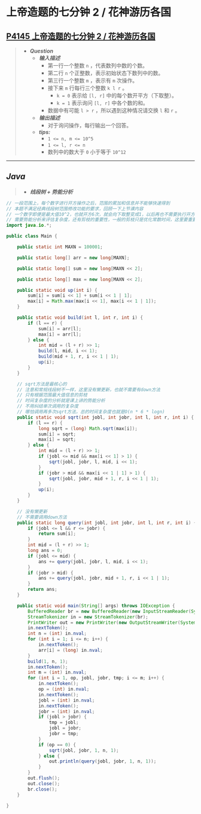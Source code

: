 # 上帝造题的七分钟 2 / 花神游历各国

## [P4145 上帝造题的七分钟 2 / 花神游历各国](https://www.luogu.com.cn/problem/P4145)

> - ***Question***
>   - ***输入描述***
>     - 第一行一个整数 `n` ，代表数列中数的个数。
>     - 第二行 `n` 个正整数，表示初始状态下数列中的数。
>     - 第三行一个整数 `m` ，表示有 `m` 次操作。
>     - 接下来 `m` 行每行三个整数 `k l r` 。
>       - `k = 0` 表示给 `[l, r]` 中的每个数开平方（下取整）。
>       - `k = 1` 表示询问 `[l, r]` 中各个数的和。
>     - 数据中有可能 `l > r` ，所以遇到这种情况请交换 `l` 和 `r` 。
>   - ***输出描述***
>     - 对于询问操作，每行输出一个回答。
>   - ***tips:***
>     - `1 <= n, m <= 10^5`
>     - `1 <= l, r <= n`
>     - 数列中的数大于 `0` 小于等于 `10^12`

---

## *Java*

> - ***线段树 + 势能分析***

```java
// 一段范围上，每个数字进行开方操作之后，范围的累加和信息并不能够快速得到
// 本题不满足经典线段树范围修改功能的要求，回顾一下上节课内容
// 一个数字即便是最大值10^2，也就开方6次，就会向下取整变成1，以后再也不需要执行开方
// 需要势能分析来评估复杂度，还有剪枝的重要性，一般的剪枝只是优化常数时间，这里要重要的多
import java.io.*;

public class Main {

    public static int MAXN = 100001;

    public static long[] arr = new long[MAXN];

    public static long[] sum = new long[MAXN << 2];

    public static long[] max = new long[MAXN << 2];

    public static void up(int i) {
        sum[i] = sum[i << 1] + sum[i << 1 | 1];
        max[i] = Math.max(max[i << 1], max[i << 1 | 1]);
    }

    public static void build(int l, int r, int i) {
        if (l == r) {
            sum[i] = arr[l];
            max[i] = arr[l];
        } else {
            int mid = (l + r) >> 1;
            build(l, mid, i << 1);
            build(mid + 1, r, i << 1 | 1);
            up(i);
        }
    }

    // sqrt方法是最核心的
    // 注意和常规线段树不一样，这里没有懒更新，也就不需要有down方法
    // 只有根据范围最大值信息的剪枝
    // 时间复杂度的分析就是课上讲的势能分析
    // 不用纠结单次调用的复杂度
    // 哪怕调用再多次sqrt方法，总的时间复杂度也就是O(n * 6 * logn)
    public static void sqrt(int jobl, int jobr, int l, int r, int i) {
        if (l == r) {
            long sqrt = (long) Math.sqrt(max[i]);
            sum[i] = sqrt;
            max[i] = sqrt;
        } else {
            int mid = (l + r) >> 1;
            if (jobl <= mid && max[i << 1] > 1) {
                sqrt(jobl, jobr, l, mid, i << 1);
            }
            if (jobr > mid && max[i << 1 | 1] > 1) {
                sqrt(jobl, jobr, mid + 1, r, i << 1 | 1);
            }
            up(i);
        }
    }

    // 没有懒更新
    // 不需要调用down方法
    public static long query(int jobl, int jobr, int l, int r, int i) {
        if (jobl <= l && r <= jobr) {
            return sum[i];
        }
        int mid = (l + r) >> 1;
        long ans = 0;
        if (jobl <= mid) {
            ans += query(jobl, jobr, l, mid, i << 1);
        }
        if (jobr > mid) {
            ans += query(jobl, jobr, mid + 1, r, i << 1 | 1);
        }
        return ans;
    }

    public static void main(String[] args) throws IOException {
        BufferedReader br = new BufferedReader(new InputStreamReader(System.in));
        StreamTokenizer in = new StreamTokenizer(br);
        PrintWriter out = new PrintWriter(new OutputStreamWriter(System.out));
        in.nextToken();
        int n = (int) in.nval;
        for (int i = 1; i <= n; i++) {
            in.nextToken();
            arr[i] = (long) in.nval;
        }
        build(1, n, 1);
        in.nextToken();
        int m = (int) in.nval;
        for (int i = 1, op, jobl, jobr, tmp; i <= m; i++) {
            in.nextToken();
            op = (int) in.nval;
            in.nextToken();
            jobl = (int) in.nval;
            in.nextToken();
            jobr = (int) in.nval;
            if (jobl > jobr) {
                tmp = jobl;
                jobl = jobr;
                jobr = tmp;
            }
            if (op == 0) {
                sqrt(jobl, jobr, 1, n, 1);
            } else {
                out.println(query(jobl, jobr, 1, n, 1));
            }
        }
        out.flush();
        out.close();
        br.close();
    }

}
```
